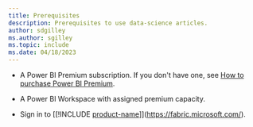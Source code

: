 ```yaml
---
title: Prerequisites
description: Prerequisites to use data-science articles.
author: sdgilley
ms.author: sgilley
ms.topic: include
ms.date: 04/18/2023
---
```


* A Power BI Premium subscription. If you don't have one, see [How to purchase Power BI Premium](/power-bi/enterprise/service-admin-premium-purchase).

* A Power BI Workspace with assigned premium capacity.

* Sign in to [[!INCLUDE [product-name](../../includes/product-name.md)]](https://fabric.microsoft.com/).
